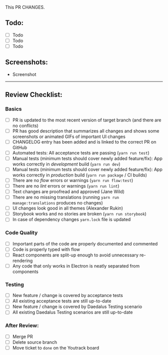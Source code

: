 This PR CHANGES.

## Todo:

- [ ] Todo
- [ ] Todo
- [ ] Todo

## Screenshots:

- Screenshot

---

## Review Checklist:

### Basics

- [ ] PR is updated to the most recent version of target branch (and there are no conflicts)
- [ ] PR has good description that summarizes all changes and shows some screenshots or animated GIFs of important UI changes
- [ ] CHANGELOG entry has been added and is linked to the correct PR on GitHub
- [ ] Automated tests: All acceptance tests are passing (`yarn run test`)
- [ ] Manual tests (minimum tests should cover newly added feature/fix): App works correctly in *development* build (`yarn run dev`)
- [ ] Manual tests (minimum tests should cover newly added feature/fix): App works correctly in *production* build (`yarn run package` / CI builds)
- [ ] There are no *flow* errors or warnings (`yarn run flow:test`)
- [ ] There are no *lint* errors or warnings (`yarn run lint`)
- [ ] Text changes are proofread and approved (Jane Wild)
- [ ] There are no missing translations (running `yarn run manage:translations` produces no changes)
- [ ] UI changes look good in all themes (Alexander Rukin)
- [ ] Storybook works and no stories are broken (`yarn run storybook`)
- [ ] In case of dependency changes `yarn.lock` file is updated

### Code Quality
- [ ] Important parts of the code are properly documented and commented
- [ ] Code is properly typed with flow
- [ ] React components are split-up enough to avoid unnecessary re-rendering
- [ ] Any code that only works in Electron is neatly separated from components

### Testing
- [ ] New feature / change is covered by acceptance tests
- [ ] All existing acceptance tests are still up-to-date
- [ ] New feature / change is covered by Daedalus Testing scenario
- [ ] All existing Daedalus Testing scenarios are still up-to-date

### After Review:
- [ ] Merge PR
- [ ] Delete source branch
- [ ] Move ticket to `done` on the Youtrack board
